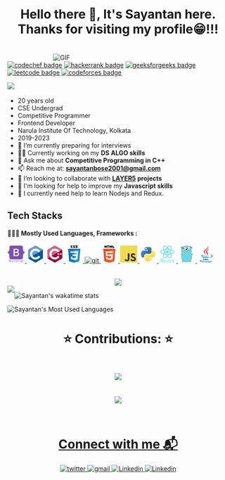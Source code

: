 ### <h1 align="center">Hello there 👋, It's Sayantan here. Thanks for visiting my profile😁!!!<h1>
<img align="right" alt="GIF" src="https://camo.githubusercontent.com/992babdffd8c74a1502de375fbdf7e4d54773242/68747470733a2f2f6d656469612e67697068792e636f6d2f6d656469612f53576f536b4e36447854737a71494b4571762f67697068792e676966" width="400px" />
  
  
  <div></div>
  
[![codechef badge](https://img.shields.io/badge/sayantan1413-30302f?style=flat&logo=codechef)](https://www.codechef.com/users/sayantan1413)
[![hackerrank badge](https://img.shields.io/badge/sayantanbose2001-30302f?style=flat&logo=hackerrank)](https://www.hackerrank.com/sayantanbose2001)
[![geeksforgeeks badge](https://img.shields.io/badge/sayantanbose2001-30302f?style=flat&logo=geeksforgeeks)](https://auth.geeksforgeeks.org/user/sayantanbose2001/practice)
[![leetcode badge](https://img.shields.io/badge/sayantanbose2001-30302f?style=flat&logo=leetcode)](https://leetcode.com/sayantanbose2001)
[![codeforces badge](https://img.shields.io/badge/sayantanbose2001-30302f?style=flat&logo=codeforces)](https://codeforces.com/profile/sayantan2001)

![](https://visitor-badge.glitch.me/badge?page_id=sayantan1413.sayantan1413)


- 20 years old
- CSE Undergrad
- Competitive Programmer
- Frontend Developer
- Narula Institute Of Technology, Kolkata
- 2019-2023
- 🌱 I’m currently preparing for interviews
- 👨‍💻 Currently working on my **DS ALGO skills**
- 💬 Ask me about **Competitive Programming in C++**
- 📫 Reach me at: **sayantanbose2001@gmail.com**
- 👯 I’m looking to collaborate with **[LAYER5](https://github.com/layer5io) projects**
- 🤔 I'm looking for help to improve my **Javascript skills**
- 🔭 I currently need help to learn Nodejs and Redux.

## Tech Stacks
#### 👨🏻‍💻 Mostly Used Languages, Frameworks :
<p align="left"> <a href="https://getbootstrap.com" target="_blank"> <img src="https://raw.githubusercontent.com/devicons/devicon/master/icons/bootstrap/bootstrap-plain-wordmark.svg" alt="bootstrap" width="40" height="40"/> </a> <a href="https://www.cprogramming.com/" target="_blank"> <img src="https://raw.githubusercontent.com/devicons/devicon/master/icons/c/c-original.svg" alt="c" width="40" height="40"/> </a> <a href="https://www.w3schools.com/cpp/" target="_blank"> <img src="https://raw.githubusercontent.com/devicons/devicon/master/icons/cplusplus/cplusplus-original.svg" alt="cplusplus" width="40" height="40"/> </a> <a href="https://www.w3schools.com/css/" target="_blank"> <img src="https://raw.githubusercontent.com/devicons/devicon/master/icons/css3/css3-original-wordmark.svg" alt="css3" width="40" height="40"/> </a> <a href="https://git-scm.com/" target="_blank"> <img src="https://www.vectorlogo.zone/logos/git-scm/git-scm-icon.svg" alt="git" width="40" height="40"/> </a> <a href="https://www.w3.org/html/" target="_blank"> <img src="https://raw.githubusercontent.com/devicons/devicon/master/icons/html5/html5-original-wordmark.svg" alt="html5" width="40" height="40"/> </a> <a href="https://developer.mozilla.org/en-US/docs/Web/JavaScript" target="_blank"> <img src="https://raw.githubusercontent.com/devicons/devicon/master/icons/javascript/javascript-original.svg" alt="javascript" width="40" height="40"/> </a>  <a href="https://www.python.org" target="_blank"> <img src="https://raw.githubusercontent.com/devicons/devicon/master/icons/python/python-original.svg" alt="python" width="40" height="40"/> </a> <a href="https://reactjs.org/" target="_blank"> <img src="https://raw.githubusercontent.com/devicons/devicon/master/icons/react/react-original-wordmark.svg" alt="react" width="40" height="40"/> </a> <a href="https://www.python.org" target="_blank"> <img src="https://raw.githubusercontent.com/devicons/devicon/master/icons/go/go-original.svg" alt="golang" width="40" height="40"/> </a><a href="https://www.python.org" target="_blank"> <img src="https://raw.githubusercontent.com/devicons/devicon/master/icons/java/java-original.svg" alt="java" width="40" height="40"/> </a> </p>

<br>
  
<div align="center">
  <img src="https://github-profile-trophy.vercel.app/?username=sayantan1413&theme=onedark" align="center"/>
</div>  
<img align="left" src="https://github-readme-stats.vercel.app/api?username=sayantan1413&count_private=true&hide_border=false&show_icons=true&theme=tokyonight" />



![Sayantan's wakatime stats](https://github-readme-stats.vercel.app/api/wakatime?username=sayantan1413)
  
![Sayantan's Most Used Languages](https://github-readme-stats.vercel.app/api/top-langs/?username=sayantan1413&theme=tokyonight&layout=compact&width=100&height=50)

<h1 align="center">⭐️ Contributions: ⭐️</h1>
  <br>
  <p align="center">
    <a href="https://git.io/streak-stats">
 <img src="http://github-readme-streak-stats.herokuapp.com?user=sayantan1413&theme=tokyonight&background=0d1117&border=666">
<br>
 <br>
      <br>
<img src="https://activity-graph.herokuapp.com/graph?username=sayantan1413&bg_color=1F222E&color=F8D866&line=F85D7F&point=FFFFFF&hide_border=false&theme=tokyonight" />
  </p>    
<br>
<h1 align="center" >Connect with me 📬 </h1>
<div align="center">
<a href="https://twitter.com/Sayantan1413" target="_blank">
<img src="https://img.icons8.com/plasticine/60/000000/twitter--v2.png"/ alt=twitter style="margin-bottom: 5px;" />
</a>
<a href="mailto:sayantanbose2001@gmail.com?hl=en" target="_blank">
<img src="https://img.icons8.com/ultraviolet/60/000000/gmail--v2.png"/ alt=gmail style="margin-bottom: 5px, margin-left: 5px;" />
</a> 
<a href="https://www.linkedin.com/in/sayantan-bose-14134a1a6/" target="_blank">
<img src="https://img.icons8.com/doodle/60/000000/linkedin--v2.png"/ alt=Linkedin style="margin-bottom: 5px,margin-left: 5px;" />
</a>
<a href="https://github.com/sayantan1413" target="_blank">
<img src="https://img.icons8.com/plasticine/65/000000/github.png"/ alt=Linkedin style="margin-bottom: 5px,margin-left: 2px;" />
</a>
</div>
